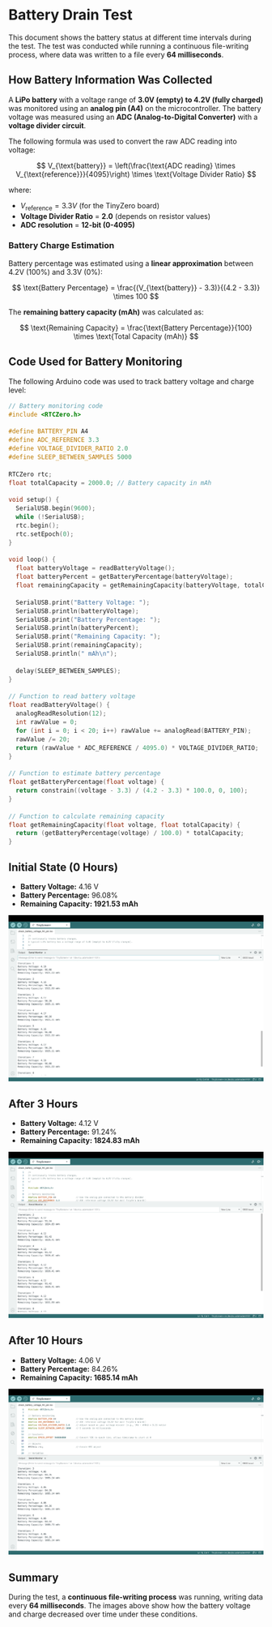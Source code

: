 # Battery Drain Test  

This document shows the battery status at different time intervals during the test. The test was conducted while running a continuous file-writing process, where data was written to a file every **64 milliseconds**.  

## How Battery Information Was Collected
A **LiPo battery** with a voltage range of **3.0V (empty) to 4.2V (fully charged)** was monitored using an **analog pin (A4)** on the microcontroller. The battery voltage was measured using an **ADC (Analog-to-Digital Converter)** with a **voltage divider circuit**.

The following formula was used to convert the raw ADC reading into voltage:

$$
V_{\text{battery}} = \left(\frac{\text{ADC reading} \times V_{\text{reference}}}{4095}\right) \times \text{Voltage Divider Ratio}
$$

where:
- $V_{\text{reference}} = 3.3V$ (for the TinyZero board)
- **Voltage Divider Ratio** = **2.0** (depends on resistor values)
- **ADC resolution** = **12-bit (0-4095)**

### Battery Charge Estimation
Battery percentage was estimated using a **linear approximation** between 4.2V (100%) and 3.3V (0%):

$$
\text{Battery Percentage} = \frac{(V_{\text{battery}} - 3.3)}{(4.2 - 3.3)} \times 100
$$

The **remaining battery capacity (mAh)** was calculated as:

$$
\text{Remaining Capacity} = \frac{\text{Battery Percentage}}{100} \times \text{Total Capacity (mAh)}
$$


## Code Used for Battery Monitoring
The following Arduino code was used to track battery voltage and charge level:

```cpp
// Battery monitoring code
#include <RTCZero.h>

#define BATTERY_PIN A4
#define ADC_REFERENCE 3.3
#define VOLTAGE_DIVIDER_RATIO 2.0
#define SLEEP_BETWEEN_SAMPLES 5000

RTCZero rtc;
float totalCapacity = 2000.0; // Battery capacity in mAh

void setup() {
  SerialUSB.begin(9600);
  while (!SerialUSB);
  rtc.begin();
  rtc.setEpoch(0);
}

void loop() {
  float batteryVoltage = readBatteryVoltage();
  float batteryPercent = getBatteryPercentage(batteryVoltage);
  float remainingCapacity = getRemainingCapacity(batteryVoltage, totalCapacity);

  SerialUSB.print("Battery Voltage: ");
  SerialUSB.println(batteryVoltage);
  SerialUSB.print("Battery Percentage: ");
  SerialUSB.println(batteryPercent);
  SerialUSB.print("Remaining Capacity: ");
  SerialUSB.print(remainingCapacity);
  SerialUSB.println(" mAh\n");

  delay(SLEEP_BETWEEN_SAMPLES);
}

// Function to read battery voltage
float readBatteryVoltage() {
  analogReadResolution(12);
  int rawValue = 0;
  for (int i = 0; i < 20; i++) rawValue += analogRead(BATTERY_PIN);
  rawValue /= 20;
  return (rawValue * ADC_REFERENCE / 4095.0) * VOLTAGE_DIVIDER_RATIO;
}

// Function to estimate battery percentage
float getBatteryPercentage(float voltage) {
  return constrain((voltage - 3.3) / (4.2 - 3.3) * 100.0, 0, 100);
}

// Function to calculate remaining capacity
float getRemainingCapacity(float voltage, float totalCapacity) {
  return (getBatteryPercentage(voltage) / 100.0) * totalCapacity;
}
```

## Initial State (0 Hours)  
- **Battery Voltage:** 4.16 V  
- **Battery Percentage:** 96.08%
- **Remaining Capacity: 1921.53 mAh**

![Battery at 0 Hours](images/battery_0h.png)  

## After 3 Hours  
- **Battery Voltage:** 4.12 V  
- **Battery Percentage:** 91.24%
- **Remaining Capacity: 1824.83 mAh**

![Battery at 0 Hours](images/battery_3h.png)  

## After 10 Hours  
- **Battery Voltage:** 4.06 V  
- **Battery Percentage:** 84.26%  
- **Remaining Capacity: 1685.14 mAh**

![Battery at 10 Hours](images/battery_10h.png)  

## Summary  
During the test, a **continuous file-writing process** was running, writing data every **64 milliseconds**. The images above show how the battery voltage and charge decreased over time under these conditions.    


